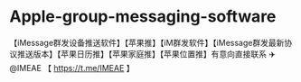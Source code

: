 # Apple-group-messaging-software
【iMessage群发设备推送软件】【苹果推】【iM群发软件】【iMessage群发最新协议推送版本】【苹果日历推】【苹果家庭推】【苹果位置推】有意向直接联系 ✈️@IMEAE 【 https://t.me/IMEAE 】


